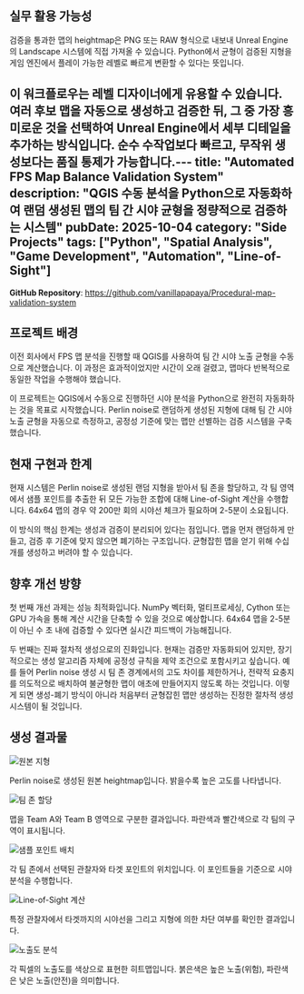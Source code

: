 ## 실무 활용 가능성

검증을 통과한 맵의 heightmap은 PNG 또는 RAW 형식으로 내보내 Unreal Engine의 Landscape 시스템에 직접 가져올 수 있습니다. Python에서 균형이 검증된 지형을 게임 엔진에서 플레이 가능한 레벨로 빠르게 변환할 수 있다는 뜻입니다.

이 워크플로우는 레벨 디자이너에게 유용할 수 있습니다. 여러 후보 맵을 자동으로 생성하고 검증한 뒤, 그 중 가장 흥미로운 것을 선택하여 Unreal Engine에서 세부 디테일을 추가하는 방식입니다. 순수 수작업보다 빠르고, 무작위 생성보다는 품질 통제가 가능합니다.---
title: "Automated FPS Map Balance Validation System"
description: "QGIS 수동 분석을 Python으로 자동화하여 랜덤 생성된 맵의 팀 간 시야 균형을 정량적으로 검증하는 시스템"
pubDate: 2025-10-04
category: "Side Projects"
tags: ["Python", "Spatial Analysis", "Game Development", "Automation", "Line-of-Sight"]
---

**GitHub Repository**: https://github.com/vanillapapaya/Procedural-map-validation-system

## 프로젝트 배경

이전 회사에서 FPS 맵 분석을 진행할 때 QGIS를 사용하여 팀 간 시야 노출 균형을 수동으로 계산했습니다. 이 과정은 효과적이었지만 시간이 오래 걸렸고, 맵마다 반복적으로 동일한 작업을 수행해야 했습니다.

이 프로젝트는 QGIS에서 수동으로 진행하던 시야 분석을 Python으로 완전히 자동화하는 것을 목표로 시작했습니다. Perlin noise로 랜덤하게 생성된 지형에 대해 팀 간 시야 노출 균형을 자동으로 측정하고, 공정성 기준에 맞는 맵만 선별하는 검증 시스템을 구축했습니다.

## 현재 구현과 한계

현재 시스템은 Perlin noise로 생성된 랜덤 지형을 받아서 팀 존을 할당하고, 각 팀 영역에서 샘플 포인트를 추출한 뒤 모든 가능한 조합에 대해 Line-of-Sight 계산을 수행합니다. 64x64 맵의 경우 약 200만 회의 시야선 체크가 필요하며 2-5분이 소요됩니다.

이 방식의 핵심 한계는 생성과 검증이 분리되어 있다는 점입니다. 맵을 먼저 랜덤하게 만들고, 검증 후 기준에 맞지 않으면 폐기하는 구조입니다. 균형잡힌 맵을 얻기 위해 수십 개를 생성하고 버려야 할 수 있습니다.

## 향후 개선 방향

첫 번째 개선 과제는 성능 최적화입니다. NumPy 벡터화, 멀티프로세싱, Cython 또는 GPU 가속을 통해 계산 시간을 단축할 수 있을 것으로 예상합니다. 64x64 맵을 2-5분이 아닌 수 초 내에 검증할 수 있다면 실시간 피드백이 가능해집니다.

두 번째는 진짜 절차적 생성으로의 진화입니다. 현재는 검증만 자동화되어 있지만, 장기적으로는 생성 알고리즘 자체에 공정성 규칙을 제약 조건으로 포함시키고 싶습니다. 예를 들어 Perlin noise 생성 시 팀 존 경계에서의 고도 차이를 제한하거나, 전략적 요충지를 의도적으로 배치하여 불균형한 맵이 애초에 만들어지지 않도록 하는 것입니다. 이렇게 되면 생성-폐기 방식이 아니라 처음부터 균형잡힌 맵만 생성하는 진정한 절차적 생성 시스템이 될 것입니다.

## 생성 결과물

![원본 지형](/images/step1_raw_heightmap.png)

Perlin noise로 생성된 원본 heightmap입니다. 밝을수록 높은 고도를 나타냅니다.

![팀 존 할당](/images/step2_team_zones.png)

맵을 Team A와 Team B 영역으로 구분한 결과입니다. 파란색과 빨간색으로 각 팀의 구역이 표시됩니다.

![샘플 포인트 배치](/images/step3_sample_points.png)

각 팀 존에서 선택된 관찰자와 타겟 포인트의 위치입니다. 이 포인트들을 기준으로 시야 분석을 수행합니다.

![Line-of-Sight 계산](/images/step4_line_of_sight.png)

특정 관찰자에서 타겟까지의 시야선을 그리고 지형에 의한 차단 여부를 확인한 결과입니다.

![노출도 분석](/images/step5_exposure_calculation.png)

각 픽셀의 노출도를 색상으로 표현한 히트맵입니다. 붉은색은 높은 노출(위험), 파란색은 낮은 노출(안전)을 의미합니다.
